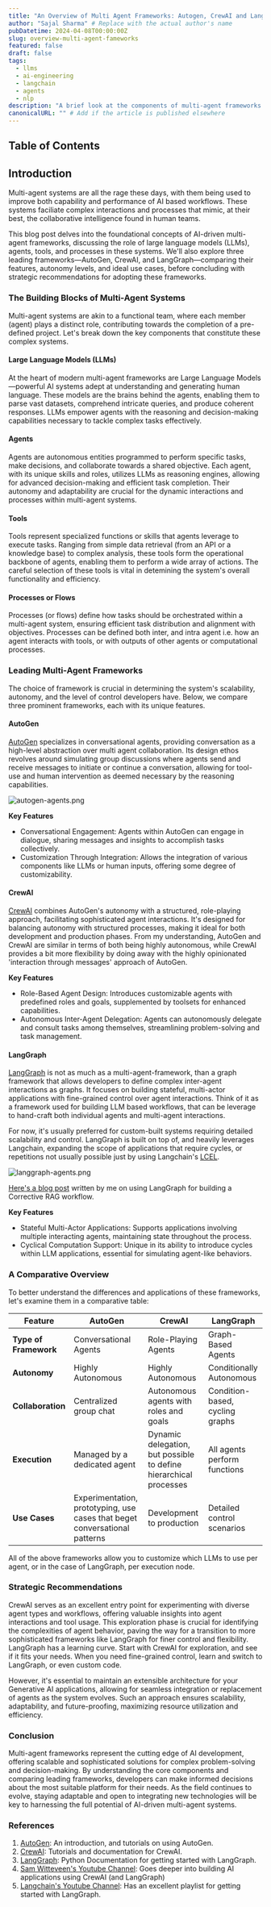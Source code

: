 ```yaml
---
title: "An Overview of Multi Agent Frameworks: Autogen, CrewAI and LangGraph"
author: "Sajal Sharma" # Replace with the actual author's name
pubDatetime: 2024-04-08T00:00:00Z
slug: overview-multi-agent-fameworks
featured: false
draft: false
tags:
  - llms
  - ai-engineering
  - langchain
  - agents
  - nlp
description: "A brief look at the components of multi-agent frameworks and the current cutting edge options."
canonicalURL: "" # Add if the article is published elsewhere
---
```


## Table of Contents

## Introduction

Multi-agent systems are all the rage these days, with them being used to improve both capability and performance of AI based workflows. These systems faciliate complex interactions and processes that mimic, at their best, the collaborative intelligence found in human teams.

This blog post delves into the foundational concepts of AI-driven multi-agent frameworks, discussing the role of large language models (LLMs), agents, tools, and processes in these systems. We'll also explore three leading frameworks—AutoGen, CrewAI, and LangGraph—comparing their features, autonomy levels, and ideal use cases, before concluding with strategic recommendations for adopting these frameworks.

### The Building Blocks of Multi-Agent Systems

Multi-agent systems are akin to a functional team, where each member (agent) plays a distinct role, contributing towards the completion of a pre-defined project. Let's break down the key components that constitute these complex systems.

#### Large Language Models (LLMs)

At the heart of modern multi-agent frameworks are Large Language Models—powerful AI systems adept at understanding and generating human language. These models are the brains behind the agents, enabling them to parse vast datasets, comprehend intricate queries, and produce coherent responses. LLMs empower agents with the reasoning and decision-making capabilities necessary to tackle complex tasks effectively.

#### Agents

Agents are autonomous entities programmed to perform specific tasks, make decisions, and collaborate towards a shared objective. Each agent, with its unique skills and roles, utilizes LLMs as reasoning engines, allowing for advanced decision-making and efficient task completion. Their autonomy and adaptability are crucial for the dynamic interactions and processes within multi-agent systems.

#### Tools

Tools represent specialized functions or skills that agents leverage to execute tasks. Ranging from simple data retrieval (from an API or a knowledge base) to complex analysis, these tools form the operational backbone of agents, enabling them to perform a wide array of actions. The careful selection of these tools is vital in detemining the system's overall functionality and efficiency.

#### Processes or Flows

Processes (or flows) define how tasks should be orchestrated within a multi-agent system, ensuring efficient task distribution and alignment with objectives. Processes can be defined both inter, and intra agent i.e. how an agent interacts with tools, or with outputs of other agents or computational processes.

### Leading Multi-Agent Frameworks

The choice of framework is crucial in determining the system's scalability, autonomy, and the level of control developers have. Below, we compare three prominent frameworks, each with its unique features.

#### AutoGen

[AutoGen](https://microsoft.github.io/autogen/) specializes in conversational agents, providing conversation as a high-level abstraction over multi agent collaboration. Its design ethos revolves around simulating group discussions where agents send and receive messages to initiate or continue a conversation, allowing for tool-use and human intervention as deemed necessary by the reasoning capabilities.

![autogen-agents.png](@assets/images/blog/overview-multi-agent-frameworks/autogen-agents.png)

**Key Features**

- Conversational Engagement: Agents within AutoGen can engage in dialogue, sharing messages and insights to accomplish tasks collectively.
- Customization Through Integration: Allows the integration of various components like LLMs or human inputs, offering some degree of customizability.

#### CrewAI

[CrewAI](https://www.crewai.com/) combines AutoGen's autonomy with a structured, role-playing approach, facilitating sophisticated agent interactions. It's designed for balancing autonomy with structured processes, making it ideal for both development and production phases. From my understanding, AutoGen and CrewAI are similar in terms of both being highly autonomous, while CrewAI provides a bit more flexibility by doing away with the highly opinionated 'interaction through messages' approach of AutoGen.

**Key Features**

- Role-Based Agent Design: Introduces customizable agents with predefined roles and goals, supplemented by toolsets for enhanced capabilities.
- Autonomous Inter-Agent Delegation: Agents can autonomously delegate and consult tasks among themselves, streamlining problem-solving and task management.

#### LangGraph

[LangGraph](https://python.langchain.com/docs/langgraph/) is not as much as a multi-agent-framework, than a graph framework that allows developers to define complex inter-agent interactions as graphs. It focuses on building stateful, multi-actor applications with fine-grained control over agent interactions. Think of it as a framework used for building LLM based workflows, that can be leverage to hand-craft both individual agents and multi-agent interactions.

For now, it's usually preferred for custom-built systems requiring detailed scalability and control. LangGraph is built on top of, and heavily leverages Langchain, expanding the scope of applications that require cycles, or repetitions not usually possible just by using Langchain's [LCEL](https://python.langchain.com/docs/expression_language/).

![langgraph-agents.png](@assets/images/blog/overview-multi-agent-frameworks/langgraph-agents.png)

[Here's a blog post](https://sajalsharma.com/posts/corrective-rag-langgraph/) written by me on using LangGraph for building a Corrective RAG workflow.

**Key Features**

- Stateful Multi-Actor Applications: Supports applications involving multiple interacting agents, maintaining state throughout the process.
- Cyclical Computation Support: Unique in its ability to introduce cycles within LLM applications, essential for simulating agent-like behaviors.

### A Comparative Overview

To better understand the differences and applications of these frameworks, let's examine them in a comparative table:

| Feature               | AutoGen                                                                    | CrewAI                                                            | LangGraph                       |
| --------------------- | -------------------------------------------------------------------------- | ----------------------------------------------------------------- | ------------------------------- |
| **Type of Framework** | Conversational Agents                                                      | Role-Playing Agents                                               | Graph-Based Agents              |
| **Autonomy**          | Highly Autonomous                                                          | Highly Autonomous                                                 | Conditionally Autonomous        |
| **Collaboration**     | Centralized group chat                                                     | Autonomous agents with roles and goals                            | Condition-based, cycling graphs |
| **Execution**         | Managed by a dedicated agent                                               | Dynamic delegation, but possible to define hierarchical processes | All agents perform functions    |
| **Use Cases**         | Experimentation, prototyping, use cases that beget conversational patterns | Development to production                                         | Detailed control scenarios      |

All of the above frameworks allow you to customize which LLMs to use per agent, or in the case of LangGraph, per execution node.

### Strategic Recommendations

CrewAI serves as an excellent entry point for experimenting with diverse agent types and workflows, offering valuable insights into agent interactions and tool usage. This exploration phase is crucial for identifying the complexities of agent behavior, paving the way for a transition to more sophisticated frameworks like LangGraph for finer control and flexibility. LangGraph has a learning curve. Start with CrewAI for exploration, and see if it fits your needs. When you need fine-grained control, learn and switch to LangGraph, or even custom code.

However, it's essential to maintain an extensible architecture for your Generative AI applications, allowing for seamless integration or replacement of agents as the system evolves. Such an approach ensures scalability, adaptability, and future-proofing, maximizing resource utilization and efficiency.

### Conclusion

Multi-agent frameworks represent the cutting edge of AI development, offering scalable and sophisticated solutions for complex problem-solving and decision-making. By understanding the core components and comparing leading frameworks, developers can make informed decisions about the most suitable platform for their needs. As the field continues to evolve, staying adaptable and open to integrating new technologies will be key to harnessing the full potential of AI-driven multi-agent systems.

### References

1. [AutoGen](https://microsoft.github.io/autogen/): An introduction, and tutorials on using AutoGen.
2. [CrewAI](https://www.crewai.com/): Tutorials and documentation for CrewAI.
3. [LangGraph](https://python.langchain.com/docs/langgraph/): Python Documentation for getting started with LangGraph.
4. [Sam Witteveen's Youtube Channel](https://www.youtube.com/@samwitteveenai): Goes deeper into building AI applications using CrewAI (and LangGraph)
5. [Langchain's Youtube Channel](https://www.youtube.com/watch?v=5h-JBkySK34&list=PLfaIDFEXuae16n2TWUkKq5PgJ0w6Pkwtg): Has an excellent playlist for getting started with LangGraph.
